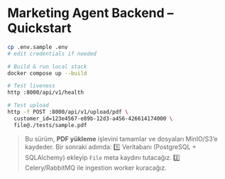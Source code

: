 # Marketing Agent Backend – Quickstart

```bash
cp .env.sample .env
# edit credentials if needed

# Build & run local stack
docker compose up --build

# Test liveness
http :8000/api/v1/health

# Test upload
http -f POST :8000/api/v1/upload/pdf \
  customer_id=123e4567-e89b-12d3-a456-426614174000 \
  file@./tests/sample.pdf
```

> Bu sürüm, **PDF yükleme** işlevini tamamlar ve dosyaları MinIO/S3’e kaydeder. Bir sonraki adımda:
> 1️⃣ Veritabanı (PostgreSQL + SQLAlchemy) ekleyip `File` meta kaydını tutacağız.
> 2️⃣ Celery/RabbitMQ ile ingestion worker kuracağız.
